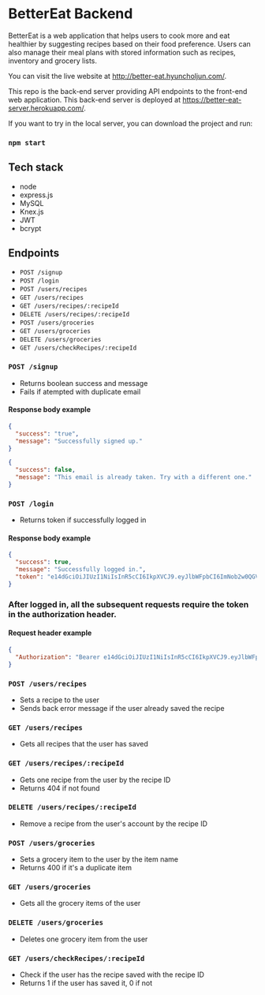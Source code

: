 # BetterEat Backend

BetterEat is a web application that helps users to cook more and eat healthier by suggesting recipes based on their food preference. Users can also manage their meal plans with stored information such as recipes, inventory and grocery lists.

You can visit the live website at http://better-eat.hyuncholjun.com/.

This repo is the back-end server providing API endpoints to the front-end web application. This back-end server is deployed at https://better-eat-server.herokuapp.com/.

If you want to try in the local server, you can download the project and run:

### `npm start`

## Tech stack
- node
- express.js
- MySQL
- Knex.js
- JWT
- bcrypt

## Endpoints
- `POST /signup`
- `POST /login`
- `POST /users/recipes`
- `GET /users/recipes`
- `GET /users/recipes/:recipeId`
- `DELETE /users/recipes/:recipeId`
- `POST /users/groceries`
- `GET /users/groceries`
- `DELETE /users/groceries`
- `GET /users/checkRecipes/:recipeId`


### `POST /signup`
- Returns boolean success and message
- Fails if atempted with duplicate email

#### Response body example
```json
{
  "success": "true",
  "message": "Successfully signed up."
}
```

```json
{
  "success": false,
  "message": "This email is already taken. Try with a different one."
}
```

### `POST /login`
- Returns token if successfully logged in

#### Response body example
```json
{
  "success": true,
  "message": "Successfully logged in.",
  "token": "e14dGciOiJIUzI1NiIsInR5cCI6IkpXVCJ9.eyJlbWFpbCI6ImNob2w0QGV4YW1wbGUuY29tIiwiaWF0IjoxNjYzNTE0OTU5fQ.vsrKEdfe98L_TbCawlPN_LWV0VeZc5PIr9z4ESSvizk"
}
```

### After logged in, all the subsequent requests require the token in the authorization header.

#### Request header example
```json
{
  "Authorization": "Bearer e14dGciOiJIUzI1NiIsInR5cCI6IkpXVCJ9.eyJlbWFpbCI6ImNob2w0QGV4YW1wbGUuY29tIiwiaWF0IjoxNjYzNTE0OTU5fQ.vsrKEdfe98L_TbCawlPN_LWV0VeZc5PIr9z4ESSvizk"
}
```

### `POST /users/recipes`
- Sets a recipe to the user
- Sends back error message if the user already saved the recipe

### `GET /users/recipes`
- Gets all recipes that the user has saved

### `GET /users/recipes/:recipeId`
- Gets one recipe from the user by the recipe ID
- Returns 404 if not found

### `DELETE /users/recipes/:recipeId`
- Remove a recipe from the user's account by the recipe ID

### `POST /users/groceries`
- Sets a grocery item to the user by the item name
- Returns 400 if it's a duplicate item

### `GET /users/groceries`
- Gets all the grocery items of the user

### `DELETE /users/groceries`
- Deletes one grocery item from the user

### `GET /users/checkRecipes/:recipeId`
- Check if the user has the recipe saved with the recipe ID
- Returns 1 if the user has saved it, 0 if not

